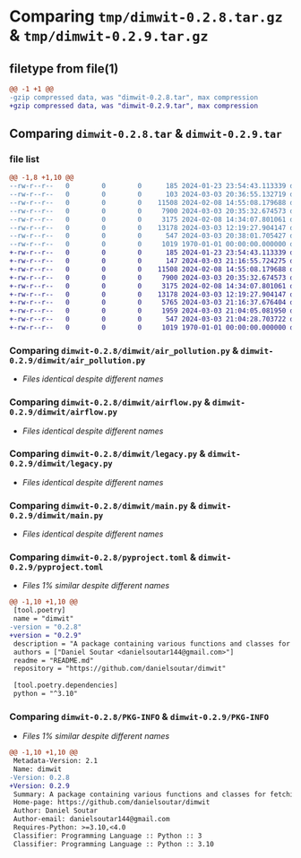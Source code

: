 # Comparing `tmp/dimwit-0.2.8.tar.gz` & `tmp/dimwit-0.2.9.tar.gz`

## filetype from file(1)

```diff
@@ -1 +1 @@
-gzip compressed data, was "dimwit-0.2.8.tar", max compression
+gzip compressed data, was "dimwit-0.2.9.tar", max compression
```

## Comparing `dimwit-0.2.8.tar` & `dimwit-0.2.9.tar`

### file list

```diff
@@ -1,8 +1,10 @@
--rw-r--r--   0        0        0      185 2024-01-23 23:54:43.113339 dimwit-0.2.8/README.md
--rw-r--r--   0        0        0      103 2024-03-03 20:36:55.132719 dimwit-0.2.8/dimwit/__init__.py
--rw-r--r--   0        0        0    11508 2024-02-08 14:55:08.179688 dimwit-0.2.8/dimwit/air_pollution.py
--rw-r--r--   0        0        0     7900 2024-03-03 20:35:32.674573 dimwit-0.2.8/dimwit/airflow.py
--rw-r--r--   0        0        0     3175 2024-02-08 14:34:07.801061 dimwit-0.2.8/dimwit/legacy.py
--rw-r--r--   0        0        0    13178 2024-03-03 12:19:27.904147 dimwit-0.2.8/dimwit/main.py
--rw-r--r--   0        0        0      547 2024-03-03 20:38:01.705427 dimwit-0.2.8/pyproject.toml
--rw-r--r--   0        0        0     1019 1970-01-01 00:00:00.000000 dimwit-0.2.8/PKG-INFO
+-rw-r--r--   0        0        0      185 2024-01-23 23:54:43.113339 dimwit-0.2.9/README.md
+-rw-r--r--   0        0        0      147 2024-03-03 21:16:55.724275 dimwit-0.2.9/dimwit/__init__.py
+-rw-r--r--   0        0        0    11508 2024-02-08 14:55:08.179688 dimwit-0.2.9/dimwit/air_pollution.py
+-rw-r--r--   0        0        0     7900 2024-03-03 20:35:32.674573 dimwit-0.2.9/dimwit/airflow.py
+-rw-r--r--   0        0        0     3175 2024-02-08 14:34:07.801061 dimwit-0.2.9/dimwit/legacy.py
+-rw-r--r--   0        0        0    13178 2024-03-03 12:19:27.904147 dimwit-0.2.9/dimwit/main.py
+-rw-r--r--   0        0        0     5765 2024-03-03 21:16:37.676404 dimwit-0.2.9/dimwit/pomodoro.py
+-rw-r--r--   0        0        0     1959 2024-03-03 21:04:05.081950 dimwit-0.2.9/dimwit/weight.py
+-rw-r--r--   0        0        0      547 2024-03-03 21:04:28.703722 dimwit-0.2.9/pyproject.toml
+-rw-r--r--   0        0        0     1019 1970-01-01 00:00:00.000000 dimwit-0.2.9/PKG-INFO
```

### Comparing `dimwit-0.2.8/dimwit/air_pollution.py` & `dimwit-0.2.9/dimwit/air_pollution.py`

 * *Files identical despite different names*

### Comparing `dimwit-0.2.8/dimwit/airflow.py` & `dimwit-0.2.9/dimwit/airflow.py`

 * *Files identical despite different names*

### Comparing `dimwit-0.2.8/dimwit/legacy.py` & `dimwit-0.2.9/dimwit/legacy.py`

 * *Files identical despite different names*

### Comparing `dimwit-0.2.8/dimwit/main.py` & `dimwit-0.2.9/dimwit/main.py`

 * *Files identical despite different names*

### Comparing `dimwit-0.2.8/pyproject.toml` & `dimwit-0.2.9/pyproject.toml`

 * *Files 1% similar despite different names*

```diff
@@ -1,10 +1,10 @@
 [tool.poetry]
 name = "dimwit"
-version = "0.2.8"
+version = "0.2.9"
 description = "A package containing various functions and classes for fetching, transforming, and visualising data for personal metrics."
 authors = ["Daniel Soutar <danielsoutar144@gmail.com>"]
 readme = "README.md"
 repository = "https://github.com/danielsoutar/dimwit"
 
 [tool.poetry.dependencies]
 python = "^3.10"
```

### Comparing `dimwit-0.2.8/PKG-INFO` & `dimwit-0.2.9/PKG-INFO`

 * *Files 1% similar despite different names*

```diff
@@ -1,10 +1,10 @@
 Metadata-Version: 2.1
 Name: dimwit
-Version: 0.2.8
+Version: 0.2.9
 Summary: A package containing various functions and classes for fetching, transforming, and visualising data for personal metrics.
 Home-page: https://github.com/danielsoutar/dimwit
 Author: Daniel Soutar
 Author-email: danielsoutar144@gmail.com
 Requires-Python: >=3.10,<4.0
 Classifier: Programming Language :: Python :: 3
 Classifier: Programming Language :: Python :: 3.10
```

